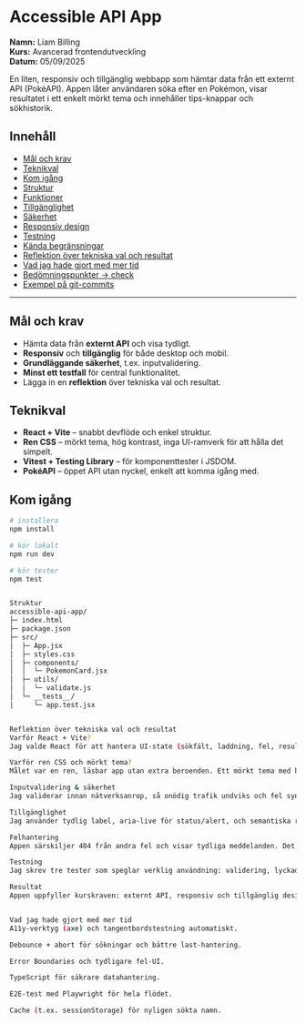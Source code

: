 # Accessible API App

**Namn:** Liam Billing  
**Kurs:** Avancerad frontendutveckling  
**Datum:** 05/09/2025

En liten, responsiv och tillgänglig webbapp som hämtar data från ett externt API (PokéAPI). Appen låter användaren söka efter en Pokémon, visar resultatet i ett enkelt mörkt tema och innehåller tips-knappar och sökhistorik.

## Innehåll
- [Mål och krav](#mål-och-krav)
- [Teknikval](#teknikval)
- [Kom igång](#kom-igång)
- [Struktur](#struktur)
- [Funktioner](#funktioner)
- [Tillgänglighet](#tillgänglighet)
- [Säkerhet](#säkerhet)
- [Responsiv design](#responsiv-design)
- [Testning](#testning)
- [Kända begränsningar](#kända-begränsningar)
- [Reflektion över tekniska val och resultat](#reflektion-över-tekniska-val-och-resultat)
- [Vad jag hade gjort med mer tid](#vad-jag-hade-gjort-med-mer-tid)
- [Bedömningspunkter → check](#bedömningspunkter--check)
- [Exempel på git-commits](#exempel-på-git-commits)

---

## Mål och krav
- Hämta data från **externt API** och visa tydligt.
- **Responsiv** och **tillgänglig** för både desktop och mobil.
- **Grundläggande säkerhet**, t.ex. inputvalidering.
- **Minst ett testfall** för central funktionalitet.
- Lägga in en **reflektion** över tekniska val och resultat.

## Teknikval
- **React + Vite** – snabbt devflöde och enkel struktur.
- **Ren CSS** – mörkt tema, hög kontrast, inga UI-ramverk för att hålla det simpelt.
- **Vitest + Testing Library** – för komponenttester i JSDOM.
- **PokéAPI** – öppet API utan nyckel, enkelt att komma igång med.

## Kom igång
```bash
# installera
npm install

# kör lokalt
npm run dev

# kör tester
npm test


Struktur
accessible-api-app/
├─ index.html
├─ package.json
├─ src/
│  ├─ App.jsx
│  ├─ styles.css
│  ├─ components/
│  │  └─ PokemonCard.jsx
│  ├─ utils/
│  │  └─ validate.js
│  └─ __tests__/
│     └─ app.test.jsx


Reflektion över tekniska val och resultat
Varför React + Vite?
Jag valde React för att hantera UI-state (sökfält, laddning, fel, resultat) och Vite för snabb utveckling. Det gav kort startsträcka och en enkel build utan onödig komplexitet.

Varför ren CSS och mörkt tema?
Målet var en ren, läsbar app utan extra beroenden. Ett mörkt tema med hög kontrast och en enda accentfärg gör att fokus hamnar på innehållet. Mindre styling = enklare underhåll.

Inputvalidering & säkerhet
Jag validerar innan nätverksanrop, så onödig trafik undviks och fel syns snabbt. encodeURIComponent gör att användarens input inte kan förstöra URL:en. Ingen innerHTML används, vilket minskar XSS-risk.

Tillgänglighet
Jag använder tydlig label, aria-live för status/alert, och semantiska regioner. Tanken var att det ska gå att använda med tangentbord och skärmläsare utan speciallösningar. Kontrasten i mörkt läge är medvetet stark.

Felhantering
Appen särskiljer 404 från andra fel och visar tydliga meddelanden. Det förbättrar upplevelsen jämfört med generiska “något gick fel”.

Testning
Jag skrev tre tester som speglar verklig användning: validering, lyckad hämtning och rensa-flödet. Det ger trygghet i kärnfunktionerna och är lätt att köra med npm test.

Resultat
Appen uppfyller kurskraven: externt API, responsiv och tillgänglig design, grundläggande säkerhet, testfall och dokumentation. Jag är nöjd med att lösningen är liten men komplett och fokuserar på det viktiga.


Vad jag hade gjort med mer tid
A11y-verktyg (axe) och tangentbordstestning automatiskt.

Debounce + abort för sökningar och bättre last-hantering.

Error Boundaries och tydligare fel-UI.

TypeScript för säkrare datahantering.

E2E-test med Playwright för hela flödet.

Cache (t.ex. sessionStorage) för nyligen sökta namn.